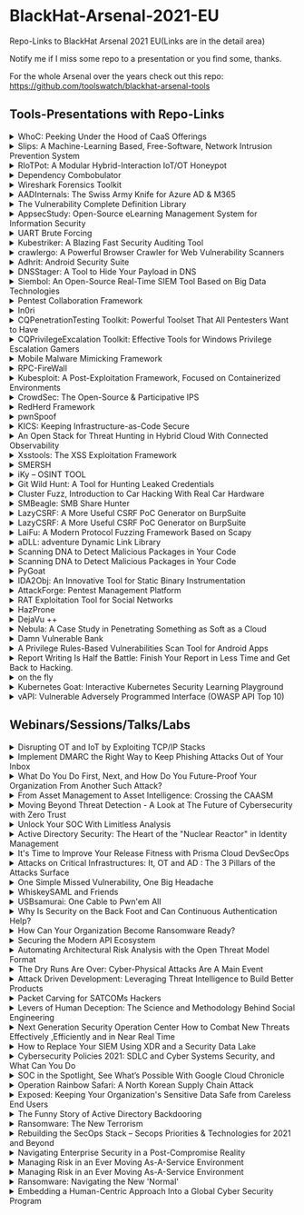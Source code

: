 # BlackHat-Arsenal-2021-EU
Repo-Links to BlackHat Arsenal 2021 EU(Links are in the detail area)

Notify me if I miss some repo to a presentation or you find some, thanks.

For the whole Arsenal over the years check out this repo:
https://github.com/toolswatch/blackhat-arsenal-tools

## Tools-Presentations with Repo-Links

<details>
  <summary>WhoC: Peeking Under the Hood of CaaS Offerings</summary>
  
Running your business-critical applications on the public cloud involves trust. You trust your cloud provider to separate your workloads from other customers' workloads. You trust your cloud provider to patch and update their software and hardware stack. For those of us with trust issues, blindly running our applications in the public cloud can be tough. Fortunately, trust can be earned through visibility, and that's where WhoC can help. WhoC provides a bit of visibility into how Container-as-a-Service (CaaS) offerings run our containers.

WhoC (Who Contains) is a container image that upon execution extracts the underlying container runtime. It doesn't try to identify the underlying runtime based on the container's cgroup configuration, the existence of a '.dockerenv' file or any other known trick. WhoC exfiltrates the actual container runtime binary from the underlying host.

In this talk Yuval will walk you through how WhoC works and show a demo in a popular CaaS offering. You'll learn a surprising truth: Linux containers can actually access one host file - the container runtime. 
  
  [https://github.com/twistlock/whoc](WhoC)

</details>

<details>
  <summary>Slips: A Machine-Learning Based, Free-Software, Network Intrusion Prevention System</summary>
  
Slips is a behavioral-based intrusion prevention system, and the first free software to use machine learning to detect attacks in the network. It is a modular system that profiles the behavior of IP addresses and performs detections in time windows. Slips' modules detect a range of attacks both to and from the protected device. Slips connects to other Slips using P2P, and exports alerts to other systems.

Slips works in several directionality modes. The concept of home network is not used to choose which detection to apply, but to choose which profile to analyze. The user can choose to detect attacks coming *to* or going *from* these profiles. This makes it easy to protect your network but also to focus on infected computers inside your network.

Among its modules, Slips includes the download/manage of external Threat Intelligence feed (including our laboratory's own TI feed), whois/asn/geocountry enrichment, a LSTM neural net for malicious behavior detection, port scanning detection (vertical and horizontal) on flows, long connection detection, etc. The decisions to block profiles or not are based on ensembling
algorithms. The P2P module connects to other Slips to share detection alerts.

Slips can read packets from the network, pcap, Suricata, Zeek, Argus and Nfdump, and can output alerts files and summaries. Having Zeek as a base tool, Slips can correctly build a sorted timeline of flows combining all Zeek logs. Slips can send alerts using the STIX/TAXII protocol.

More importantly, the Kalipso Node.js interface allows the analysts to see the profiles' behaviors and detections performed by Slips modules directly in the console. Kalipso displays the flows of each profile and time window and compares those connections in charts/bars. It also summarizes the whois/asn/geocountry information for each IP that communicates with a protected device.

  
  [https://github.com/stratosphereips/StratosphereLinuxIPS](Slips)

</details>

<details>
  <summary>RIoTPot: A Modular Hybrid-Interaction IoT/OT Honeypot</summary>
  
  With attacks against Internet of Things (IoT) and Operational Technology (OT) protocols increasing, we need proper defensive tools as well as methods for studying adversarial techniques. RIoTPot is a novel IoT/OT honeypot that is written in Go and moves beyond the traditional binary world of low vs. high interaction level. It achieves this via a modular architecture that allows for hybrid deployment of low-interaction along with high-interaction components (based on containerization techniques) as per users' preferences. RIoTPot emulates a multitude of common IoT and OT protocols such as CoAP, MQTT, Modbus, Telnet, AMQP, SSH, HTTP and UPnP.
  
  [https://github.com/aau-network-security/riotpot](RIoTPot)

</details>

<details>
  <summary>Dependency Combobulator</summary>
  The Dependency Combobulator is a modular and extensible framework to detect and prevent dependency confusion leakage and potential attacks. This facilitates a holistic approach for ensure secure application releases that can be evaluated against different sources (e.g., GitHub, Artifactory) and many package management schemes (e.g., ndm, pip, maven).

The framework can be used by security auditors, pentesters and even baked into an enterprise's application security program and release cycle in an automated fashion.
 
  https://pythonrepo.com/repo/apiiro-combobulator-python-security

</details>

<details>
  <summary>Wireshark Forensics Toolkit</summary>
  
  Wireshark is the most widely used network traffic analyzer. It is an important tool for both live traffic analysis & forensic analysis for forensic/malware analysts. Even though Wireshark provides incredibly powerful functionalities for protocol parsing & filtering, it does not provide any contextual information about network endpoints. For a typical analyst, who has to comb through GBs of PCAP files to identify malicious activity, it's like finding a needle in a haystack.

Wireshark Forensics Toolkit is a cross-platform Wireshark plugin that correlates network traffic data with threat intelligence, asset categorization & vulnerability data to speed up network forensic analysis. It does it by extending Wireshark native search filter functionality to allow filtering based on these additional contextual attributes. It works with both PCAP files and real-time traffic captures.

This toolkit provides the following functionality
- Loads malicious Indicators CSV exported from Threat Intelligence Platforms like MISP and associates it with each source/destination IP from network traffic
- Loads asset classification information based on IP-Range to Asset Type mapping which enables filtering incoming/outgoing traffic from a specific type of assets (e.g. filter for 'Database Server', 'Employee Laptop' etc)
- Loads exported vulnerability scan information exported from Qualys/Nessus map IP to CVEs.
- Extends native Wireshark filter functionality to allow filtering based severity, source, asset type & CVE information for each source or destination IP address in network logs

[https://github.com/rjbhide/wireshark-forensics-plugin](wireshark-forensics-plugin)
</details>


<details>
  <summary>AADInternals: The Swiss Army Knife for Azure AD & M365</summary>
  
AADInternals is a popular attacking and administration toolkit for Azure Active Directory and Microsoft 365, used by red and blue teamers worldwide. The toolkit is written in PowerShell, making it easy to install and use by anyone familiar with the Microsoft ecosystem.

With AADInternals, one can create backdoors, perform elevation of privilege and denial-of-service attacks, extract information, and even bypass multi-factor authentication (MFA).

Join this session to see in action the research results conducted during the past two years, including a new technique to extract AD FS signing certificates remotely.
  
https://github.com/Gerenios/AADInternals

</details>

<details>
  <summary>The Vulnerability Complete Definition Library</summary>
  
More and more security researchers treat source code as a database and use code patterns to search or query potential vulnerabilities. At the Black Hat 2021 USA conference, the 360 ​​Alpha Lab team disclosed how to use code patterns to find 11 CVEs on Chrome, and developed a 0day exploit based on this. The code pattern is essentially a set of conditions for the code, and the code that satisfies certain conditions is very likely to have vulnerabilities. However, the industry does not seem to have a publicly available tool that can accurately describe or define the necessary and sufficient conditions for a specific vulnerability. Although CodeQL (https://securitylab.github.com/tools/codeql/) is already trying to convert the vulnerability described in natural language in Common Weakness Enumeration (https://cwe.mitre.org/) into query sentences , But most of its query conditions are sufficient and non-essential conditions to form a specific vulnerability, that is, it does not include all the circumstances that form this vulnerability. These query sentences avoid the conditions that CodeQL is difficult to process or describe to improve the success rate of the query. And I personally think that the grammatical rules of SQL often cannot intuitively describe the constraints of the code and the code running process, and a large number of built-in query processes also make the learning cost higher.

Therefore, I have developed a complete definition library for vulnerabilities and believe that this library has two main advantages. First, this library can describe constraints with syntax, design ideas, and keywords similar to the code used by developers, which makes this tool have a lower learning cost. Second, this library is designed to describe the necessary and sufficient conditions for the formation of vulnerabilities. The necessary and sufficient conditions here is used to describe all possible situations that form the vulnerabilities. We should not artificially modify the search conditions to make it easier for the algorithm of the search program to search for results, but should let the search algorithm determine by itself how to search can speed up the display of results.

This library is developed based on LLVM's AST (Abstract Syntax Tree) and the constraint solver STP (Simple Theorem Prover), and supports the description of constraints on objects such as control flow, data flow, value size, variable relations, variable types, variable names, etc. The library will also contain a batch of vulnerability definitions I wrote and a simple search algorithm. I will use a simple example to demonstrate how the algorithm finds a vulnerability in a specific situation based on the vulnerability definition. All source code will be hosted on github, you can download and study by yourself.  
  
 https://github.com/antgroup-arclab/TheVulnerabilityCompleteDefinitionLibrary 

</details>


<details>
  <summary>AppsecStudy: Open-Source eLearning Management System for Information Security
</summary>
Because preventing vulnerability is less costly than redeveloping the complete application, infosec education and training become more and more actual. As a result, developers can greatly reduce the risk and expense from cyber attacks in the future by creating secure code. In addition, training the team based on the security assessment results to correct actual errors provides ongoing protection for existing and future products.

Since studying is impossible without a practical part, providing hands-on lab training for developing teams is a necessary step.
AppsecStudy - an open-source platform for seminars, training, and organizing courses for practical information security for developers and IT specialists. This tool has all the built-in basic requirements needed for organizing normal and productive training.
  
https://appsec.study
  
https://github.com/zzzteph/appsec.study
  
</details>

<details>
  <summary>UART Brute Forcing</summary>
  
With the growth of embedded systems the ability to exploit UART has become a key component of a Hardware Vulnerability Assessment. This tool focuses on Bute Forcing UART connections on embedded devices. It allow uses to define a brute forcing process for a wide variety of embedded systems

https://github.com/Merimetso-Code/UART-Hacking
</details>

<details>
  <summary>Kubestriker: A Blazing Fast Security Auditing Tool</summary>
  
Kubestriker performs numerous in depth checks on kubernetes infrastructure to identify any misconfigurations which make organisations an easy target for attackers and safeguards against potential attacks on Kubernetes clusters.

https://github.com/vchinnipilli/kubestriker
  
</details>

<details>
  <summary>crawlergo: A Powerful Browser Crawler for Web Vulnerability Scanners</summary>
  
crawlergo is a browser crawler that uses chrome headless mode for URL collection. It dynamically finds all URL requests contained in a web page through powerful automated intelligent analysis and de-duplication, providing comprehensive and high quality input for subsequent web vulnerability scanning.
  
  https://github.com/Qianlitp/crawlergo
  
</details>

<details>
  <summary>Adhrit: Android Security Suite</summary>
  
Adhrit is an open-source Android application security analysis suite. The tool is an effort to find an efficient solution to all the needs of mobile security testing and automation. Adhrit has been built with a focus on flexibility and modularization. It currently uses the Ghera benchmarks to identify vulnerable code patterns in the bytecode. Apart from bytecode scanning, Adhrit can also identify hardcoded secrets within Android applications. The tool also comes with a built-in integration to popular softwares like Jira and Slack which can be configured to automate and streamline the Android application review process. Adhrit has been presented at conferences like Black Hat Asia, OWASP Seasides and Cysinfo.
  
https://github.com/abhi-r3v0/Adhrit
</details>

<details>
  <summary>DNSStager: A Tool to Hide Your Payload in DNS</summary>
  
  DNSStager is an open-source project based on Python used to hide and transfer your payload using DNS.

DNSStager will create a malicious DNS server that handles DNS requests to your domain and return your payload as a response to specific record requests such as AAAA or TXT records after splitting it into chunks and encoding the payload using different algorithms.

DNSStager can generate a custom agent written in C or GoLang that will resolve a sequence of domains, retrieve the payload, decode it and finally inject it into the memory based on any technique you want.

You can edit the code of the DNSStager agent as you wish, and build it using your own custom execution techniques.

The main goal of using DNSStager is to help red teamers/pentesters to deliver their payloads in a stealthy channel using DNS.

  
  https://github.com/mhaskar/DNSStager
</details>

<details>
  <summary>Siembol: An Open-Source Real-Time SIEM Tool Based on Big Data Technologies
</summary>
  Siembol is an in-house developed security data processing application, forming the core of an internal Security Data Platform.

Following the experience of using Splunk, and as early adopters of Apache Metron, the team needed a highly efficient, real-time event processing engine with fewer limitations and more enhanced features. With Metron now retired, Siembol hopes to give the community an evolved alternative.

Siembol improvements over Metron:
- Components for real-time alert escalation: CSIRT teams can easily create a rule-based alert from a single data source, or they can create advanced correlation rules that combine various data sources. Moreover, Siembol UI supports importing a Sigma rule into Siembol alerting.
- Ability to integrate with other systems using dedicated components and plugin architecture for easy integration with incident response tools
- Advanced parsing framework for building fault-tolerant parsers
- Enhanced enrichment component allowing for defining rules and joining enrichment tables
- Configurations and rules are defined by a modern Angular web application, with a git-based approval process
- Supports OAuth2/OIDC for authentication and authorization in Siembol UI
- Easy installation for use with prepared docker images, helm charts and quick start guide

Siembol Use Cases:
- SIEM log collection using open-source technologies
- Detection tool for discovery of leaks and attacks on infrastructure
- Real-time stream Sigma rule evaluation without need to index logs

 https://github.com/G-Research/siembol 
</details>

<details>
  <summary>Pentest Collaboration Framework</summary>
  
Pentest Collaboration Framework - An opensource, cross-platform and portable toolkit that allows you to exchange information on the penetration testing process. It also contains a model of differentiation of rights for use by several teams or independent researchers.

One of latest major updates from previous Black Hat conference is a new feature - issue templates library which allow pentesters to create issues much more faster!
  
  https://gitlab.com/invuls/pentest-projects/pcf
</details>

<details>
  <summary>In0ri</summary>
  
Have you ever wondered how many ways there are to detect a defacement attack?

- Based on hash
- Based on signature
- Differential comparison
- Machine learning

Well, quite a lot. Nowadays, machine learning have really developed, with increasing agility and accuracy, this is
a new approach in Cyber Security in general which can adapt to new attack techniques.

In this talk, we will be presenting In0ri - a defacement detection system utilizing image-classification convolutional neural network.
There's two ways to deploy and use In0ri:
- Running off crontab by periodically visiting the URL.
- Internal agent running off the web server

With the first method, we can directly check if a path has been defaced or not.
As a system administrator, we can use the second method to check a local website with an internal Agent.

In0ri the first source machine learning project to detect defacement attacks, we will show the process of installing, training and running In0ri. After that, we will show how it succeeds to get high quality of detecting the deface attacks by using deep learning.

  
  https://github.com/J4FSec/In0ri
  
</details>


<details>
  <summary>CQPenetrationTesting Toolkit: Powerful Toolset That All Pentesters Want to Have
</summary>
CQ Penetration Testing Toolkit supports you in performing complex penetration tests as well as shows the ways to use them, and the situations in which they apply. It guides you through the process of gathering intel about network, workstations, and servers. Common technics for antimalware avoidance and bypass, lateral movement, and credential harvesting. The toolkit allows also for decrypting RSA keys and EFS protected files as well as blobs and objects protected by DPAPI and DPAPI-NG. This powerful toolkit is useful for those who are interested in penetration testing and professionals engaged in pen-testing working in the areas of database, system, network, or application administration. Among published presented tools are CQARPSpoofer, CQCat, CQDPAPIBlobDecrypter, CQMasterKeyDecrypt, CQReverseShellGen, and many more.

https://github.com/BlackDiverX/cqtools
  
</details>

<details>
  <summary>CQPrivilegeExcalation Toolkit: Effective Tools for Windows Privilege Escalation Gamers
</summary>
CQURE PE Toolkit is focused on Windows Privilege Escalation tactics and techniques created to help improve every privilege escalation game. This toolkit guides you through the process of exploiting a bug or design flaw in an operating system or software to gain elevated privileges to resources that are normally highly protected. Once you will know what to look for and what to ignore, Privilege Escalation will be so much easier. This powerful toolkit is useful for those who are interested in penetration testing and professionals engaged in pen-testing working in the areas of database, system, network, or application administration. Among published presented tools are CQSecretsDumper, CQNTDSDTDecrypter, CQLsassSecretsDumper, CQCreateProcessWithParent, and many more.

https://github.com/BlackDiverX/cqtools
  
</details>

<details>
  <summary>Mobile Malware Mimicking Framework</summary>
  
Emulating malware is a great way to gain insight into the behaviour of threat actors, and to fetch the newest malware samples and modules from the source. Emulating Android malware using virtual machines is a resource intensive task that does not scale well. To resolve this, I wrote the open-source Mobile Malware Mimicking framework, or m3 in short. The framework is built to easily and scalable emulate Android malware whilst using very few resources. Currently, the renowned Anubis and Cerberus families are supported within the framework.

m3's architecture focuses on three main points: simplicity, security, and scalability. To simplify the implementation of new families, the framework is written in Java, which allows the usage of decompiled code snippets. Additionally, the framework provides internal APIs to simplify the workflow. Each bot contains a phone object, which contains many commonly used Android features in plain Java, optimised for emulation purposes. This way, decompiled code only needs minor tweaks before it is executable within the framework. The framework is secure, as unknown commands are logged and furthermore ignored. Due to its open-source nature, anyone can audit and improve the project. Due to the plain Java implementation of the bots, the framework requires very little memory, compared to the virtual machines that would otherwise be required. Adding more bots barely increases the memory usage, allowing a single machine to handle dozens of bots at once.

To use m3, one must first create one or more bots and provide all required details, after which the bots can be emulated. Logging of activities is done per bot, in both the standard output, and a log file per bot. This provides analysts with a detailed overview of the activities that occurred over time.
  
  https://maxkersten.nl/projects/m3-framework/
  
  https://github.com/ThisIsLibra/m3
</details>

<details>
  <summary>RPC-FireWall</summary>
  
In Windows based environments, RPC is the main underlying protocol required for remote administration and for Active Directory services. As such, it is often used by IT admins, but also by ransomware and advanced attackers to spread by creating remote services, scheduled tasks, DCOM objects, etc. It is also a major component in the persistency phase of attacks such as active directory DCSync, and even DC vulnerabilities such as Zerologon.

The RPC-FireWall is a simple tool to operate, which can be used by security researchers and SOC teams. It places strategically located hooks in the Windows RPC runtime, which enables the operator to audit and control every RPC call. Security researchers can use it to trace and understand how various RPC based lateral movement techniques work. SOC teams can consume the audit information, which is stored to the Event logs, into their SIEM / XDR and use it to create numerous detection rules. The RPC-FireWall also acts as a - well, firewall - which allows defenders granular control over which RPC protocols and methods are allowed, from where, by whom, etc. while potentially malicious RPC calls could be blocked. 
  
https://github.com/zeronetworks/rpcfirewall
</details>

<details>
  <summary>Kubesploit: A Post-Exploitation Framework, Focused on Containerized Environments
</summary>
  
Kubesploit is a post-exploitation HTTP/2 Command & Control server and agent written in Golang, focused on containerized environments, and built on top of Merlin project by Russel Van Tuyl (@Ne0nd0g).
It supports Go modules and has container breakout modules, kubelet attack, and scanning modules.
  
https://github.com/cyberark/kubesploit
</details>

<details>
  <summary>CrowdSec: The Open-Source & Participative IPS</summary>    
Discover CrowdSec, the open-source & participative IPS, relying on both IP behavior analysis and IP reputation. CrowdSec analyzes visitor behavior & provides an adapted response to all kinds of attacks. The solution also enables users to protect each other. Each time an IP is blocked, all community members are informed so they can also block it. Already used in 105+ countries across 6 continents, the solution builds a real-time IP reputation database that will benefit individuals, companies, institutions etc.
    
 https://github.com/crowdsecurity/crowdsec
</details>

<details>
  <summary>RedHerd Framework</summary>
  
RedHerd is a collaborative serverless framework for orchestrating a geographically distributed set of assets in order to simulate/conduct complex offensive cyberspace operations. The design and implementation of RedHerd perfectly fit the Open Systems Architecture design pattern, thanks to the adoption of both open standards and wide-spread open source software components.

The framework allows to seamlessly deploy a ready-to-use infrastructure that can be adopted for effective conduct, simulation and training purposes, by reliably joining a real-world cyberspace battlefield in which red and blue teams challenge each other to reach their goals. These elements lead to the Offensive Cyberspace Operations as a Service (OCOaaS) paradigm, which involves a complete software solution, locally set up, remotely deployed or Cloud-based, offering a layer of abstraction placed in front of the operative infrastructure and tools.

In this way, the operational actors have the opportunity to focus on the task execution, while ignoring all of the collateral activities. In addition, OCOaaS provides a flexible and quickly deployable solution to reduce costs. The RedHerd framework is a practical implementation of this model empowering the approach with strong orchestration capabilities and other additional features.
  
https://github.com/redherd-project/redherd-framework  
</details>

<details>
  <summary>pwnSpoof</summary>
  
PWNSpoof produces realistic but unique incident response logs, with plenty of customisation options and an injected attack sequence to boot. Each user session (and we produce thousands over a customisable period of time) follows a dynamic pattern, which prevents simple filtering and delivers an authentic dataset. Currently pwnSpoof generates IIS logs for dummy banking and social media applications in the standard IIS log format (W3SVC) which can be consumed by most SIEM solutions. It injects a configurable number of attacks, including login bruteforce and parameter injection.

pwnSpoof randomises session times to produce a realistic pattern of activity that idles overnight and peaks during business hours. It randomises source IPs according to a weighted geo table, providing realistic iplocation patterns such as 99% UK and 1% EU. This allows us to set attacker source IPs to countries of hacking notoriety or allow it to blend in.

pwnSpoof is able to generate unique log bundles every time so is perfect for incident response and threat hunting training serials. The student then has to find the attack amongst the high entropy background noise in order to find the indicators of compromise and comprehend the attackers activity. Typically a student will need to identify which account was compromised, the timestamp of a log or the source IP of the attacker. pwnSpoof produces a seperate answer file, which can be used directly by the student or ingested by CTF tool for points based scoring.

There's no benefit to cheating, as every student has a different challenge.
  
https://github.com/punk-security/pwnspoof  
</details>


<details>
  <summary>KICS: Keeping Infrastructure-as-Code Secure</summary>
  
Infrastructure as Code (IaC) makes deploying cloud or container configurations scalable and faster. If you are launching a microservice into a Kubernetes cluster, or even building an entire AWS virtual infrastructure, IaC can automate the deployment. By building repeatable templates you can also ensure that deployments happen exactly as you design, every time.

However, errors in infrastructure configuration are now regarded as the second biggest cause of data breaches. There are many ways to give adversaries an advantage through security misconfigurations. Overly permissive storage volumes, unauthenticated database access, or ports left open to the internet have all been a cause of compromise. The solution? Treat your infrastructure code the same as your application code. During your build process, use tools to scan for infrastructure misconfigurations. When you find them raise alerts or even break the build. 

In this session, we will discuss common types of IaC misconfigurations, and demonstrate a free, open source security tool that developers can build into their pipelines to help protect infrastructure from compromise.
  
https://github.com/Checkmarx/kics  
</details>

<details>
  <summary>An Open Stack for Threat Hunting in Hybrid Cloud With Connected Observability
</summary>
  
We present a cloud-native threat hunting architecture built on open-source technologies. The security architecture integrates SysFlow and Kestrel to provide connected endpoint observability, edge analytics, and a cyber-reasoning stack that enables threat hunters to quickly and uniformly perform threat hunting and investigation across cloud and premise environments. This facilitates a new threat discovery methodology in which declarative hunting flows automate the search for behavioral attack patterns and indicators of compromise in telemetry data streams that are automatically tagged with attack TTPs. We show how these two open-source frameworks can deploy and scale natively on cloud environments to discover attacks and security breaches against cloud services and container infrastructures.

SysFlow is an open observability framework that lifts and normalizes the representation of system activities into a compact entity-relational format that records workload behaviors by connecting single-event and volumetric flow representations of process control flows, file interactions, and network communications. It drastically reduces data footprints over existing approaches and is particularly suitable for large scale cloud-wide monitoring and forensic investigation of sophisticated cyber-attacks that may not be discovered for long periods of time.

Kestrel is a threat hunting language for creating composable, reusable, and shareable hunt flows. It brings two key innovations to the security community: (i) a composable way of expressing hunting knowledge for threat hypothesis development and reasoning over entity-relational data abstractions, and (ii) an open-source language runtime to compute how to perform hunting steps and execute them in a distributed fashion at the local hunting site, remote data sources, and in the cloud.

We will demonstrate through live threat hunting scenarios how the two open-source projects can help create a powerful open platform for gaining operational awareness and alleviating key pain points in integrating security solutions into a "single-pane-of-glass" for effective and shareable threat hunting in the cloud.

https://github.com/opencybersecurityalliance/kestrel-lang
</details>

<details>
  <summary>Xsstools: The XSS Exploitation Framework</summary>
  
  XSS is one of the most common bug found on web application but the impact is often underestimated, and I think we can blame POC doing only an alert for that.While proving arbitrary code execution seems enough for bug hunters, people with less security knowledge may fail to grasp all the thing we can do with a bit of JavaScript.
It's our job to explain and prove the impact but writing custom payload for every scope can be tiresome, because a XSS can trigger it a lot of different context reusing the same attack is often impossible.

Xsstools is a new exploitation framework from bug bounty hunter and red teamer. It will help you build powerful and reusable payload that can be "compiled" to work in every situation.

The framework come with all the common goodies you might need:
- form submission with csrf token
- data exfiltration via multiple channels
- click and keylogger
- DOM manipulation
- Clickjacking helpers
- and much more

New features will be released for Black Hat armory:
- cache only spidering
- persistent exploitation

This tool is available on GitHub https://github.com/yeswehack/xsstools under GPL-3.0 License. 
</details>

<details>
  <summary>SMERSH</summary>

It's a collaborative open source tool to manage pentest campaigns.
You can install it via Docker ( it includes an Angular front end with a symfony API )
There is also a python client for the bearded ones.
The graphical interface allows you to add your scope and vulnerabilities and exchange information with your hacker partners in a Quick and easy way (also possible to generate report).

https://github.com/CMEPW/Smersh
  
</details>

<details>
  <summary>iKy – OSINT TOOL</summary>
  
iKy is an Open Source project. From an e-mail or other selectors (username, twitter, instagram, etc) it tries to collect data to later convert them into visual information
OSINT tools are many and varied. But with iKY it was sought, apart from a good performance, an attractive graphic visual supported by the fact that neuroscientifically the brain interprets images better and faster than numbers and letters

https://github.com/kennbroorg/iKy
</details>

<details>
  <summary>Git Wild Hunt: A Tool for Hunting Leaked Credentials
</summary>
  
Git Wild Hunt is a tool designed to search and identify leaked credentials at public repositories such as Github. Git Wild Hunt searches for footprints and patterns of over 38 of the most used secrets/credentials on the internet, especially those used in Devops and IT Operations. This tool helps developers and security operation departments discover leaked credentials in public repositories. This tool is also a recon tool for red teamers and pentesters, as it also provides metadata from leaks such as usernames, company names, secret types, and dates.

https://github.com/d1vious/git-wild-hunt
</details>

<details>
  <summary>Cluster Fuzz, Introduction to Car Hacking With Real Car Hardware</summary>
  
Join us for hands-on interaction with the PD0 'Car in a box' -- a fully working test platform for automotive security including most of the ECUs from a 2014 Peugeot 208. Attendees will receive a quick introduction to CAN bus networks, how they are insecure by default, and how this can be exploited to change data and displays. All laptops will be equipped with a nano-can adapter and an instrument cluster which will have some scripts to allow fuzzing of the clusters. As a bonus, we will be using Twitter to control some of the dials on PD0 by tweeting specific information.
  
https://github.com/mintynet/car-in-a-box
  
</details>

<details>
  <summary>SMBeagle: SMB Share Hunter</summary>
  
SMBeagle is executed on end-user devices with a standard domain users account.  SMBeagle will then identify all connected networks using existing mapped drives, application connections, local networks and subnet masks.  SMBeagle will then scan all identified network ranges for open SMB shares.  Once it finds an SMB connection it will audit the file and folder structure and record the applied permissions.

This information is logged in an elastic index to be dashboarded within Kibana.  Giving application owners and IT operation teams greater insight into what network shares are available to users and highlight insecure network shares which are susceptible to RANSOMWARE attacks.

SMBeagle can be run multiple times from multiple user contexts to identify the business risk to RANSOMWARE.

SMBeagle can be used during a pentest engagement to identify business-sensitive data and system credentials in configuration files and scripts. We believe SMBeagle will become a defacto tool for all stages of pentesting, allowing low privilege windows domain accounts to find vector for privilege escalation and allowing privileged accounts to quickly identify collections of sensitive business data.

Utilising elastic backend storage provides rich data filtering and analysis, with auto documentation.
  
https://github.com/punk-security/SMBeagle

</details>

<details>
  <summary>LazyCSRF: A More Useful CSRF PoC Generator on BurpSuite</summary>
  
Burp Suite is an intercepting HTTP Proxy, and it is the defacto tool for performing web application security testing. The feature of Burp Suite that I like the most is `Generate CSRF PoC`. However, the function to automatically determine the content of the request is broken, and it tries to generate PoCs using `form` even for PoCs that cannot be represented by `form`, such as JSON parameters and PUT requests. In addition, multibyte characters that can be displayed in Burp Suite itself are often garbled in the generated CSRF PoC. These were the motivations for creating LazyCSRF.
I have implemented a feature to solve them. It has the following features:- Automatically switch to PoC using XMLHttpRequest - In case the parameter is JSON - In case the request is a PUT/PATCH/DELETE- Support displaying multibyte characters (like Japanese)- Generating CSRF PoC with Burp Suite Community Edition (of course, it also works in Professional Edition)
https://github.com/tkmru/lazyCSRF

</details>

<details>
  <summary>LazyCSRF: A More Useful CSRF PoC Generator on BurpSuite</summary>
  
Burp Suite is an intercepting HTTP Proxy, and it is the defacto tool for performing web application security testing. The feature of Burp Suite that I like the most is `Generate CSRF PoC`. However, the function to automatically determine the content of the request is broken, and it tries to generate PoCs using `form` even for PoCs that cannot be represented by `form`, such as JSON parameters and PUT requests. In addition, multibyte characters that can be displayed in Burp Suite itself are often garbled in the generated CSRF PoC. These were the motivations for creating LazyCSRF.
I have implemented a feature to solve them. It has the following features:- Automatically switch to PoC using XMLHttpRequest - In case the parameter is JSON - In case the request is a PUT/PATCH/DELETE- Support displaying multibyte characters (like Japanese)- Generating CSRF PoC with Burp Suite Community Edition (of course, it also works in Professional Edition)
https://github.com/tkmru/lazyCSRF
  
Slides:
https://speakerdeck.com/tkmru/lazycsrf-bh2021-europe
</details>

<details>
  <summary>LaiFu: A Modern Protocol Fuzzing Framework Based on Scapy</summary>
  
As a protocol tester, we often use scapy to interact with the protocol because it is able to craft or decode packets easily and it implements a wide number of protocols. However, the fuzz function supported by scapy can not fuzz protocols sufficiently and effectively. Testers often need to write additional fuzzing code based on other fuzzing frameworks such as Peach and Boofuzz.

According to the current situation, we design a protocol fuzzing tool named "LaiFu". LaiFu framework allows testers to use scapy to specify protocol formats directly. We designed the corresponding mutation algorithm according to the various field types of scapy's packet. Meanwhile, we also provide a tool to show the coverage of fuzzing target in real time. Testers only need to put each data packet as a node into the graph and then start the fuzzing test. Another advantage is that LaiFu makes many protocols already implemented by scapy to be fuzzable.

We are going to open source this tool to assist testers or developers to test their code and make protocol fuzzing easy and effective.
  
  !!!Information at the presentation 11.11.2021!!!
"Our company has some approval process, after completing it, we can open source LaiFu"
</details>

<details>
  <summary>aDLL: adventure Dynamic Link Library</summary>
  
Adventure of Dynamic Link Library (aDLL) is a console tool for the analysis of binaries and focused on the automatic detection of possible DLL Hijacking cases in Windows systems. The purpose of the tool is to analyse every DLL that an executable will load in memory, anticipating the Windows DLL search order and identifying those DLLs that are missing from the expected directory. That may lead in the replacement of the legitimate DLL by a malicious one if the directory has misconfigured permissions.
  
https://github.com/ideaslocas/aDLL

</details>

<details>
  <summary>Scanning DNA to Detect Malicious Packages in Your Code</summary>
  
PackageDNA is an open-source tool, free and modular tool developed in Python3, that offers developers and researchers the ability to analyze code packages from different programming languages, in search of vulnerabilities in the code, the possible manipulations or spoofing of the package ('typosquatting'), identifying suspicious files, searching for strings in the code, among other data for analysis.

PackageDNA, enables threat intelligence analysis or code audits, which allow to detect attacks to the software supply chain, the vast majority of companies integrate third-party code in their developments, thus the need to have a suite such as PackageDNA that performs the analysis of all these external codes and delivers the results of the analysis in a standardized way.
  
https://github.com/Telefonica/packagedna

</details>


<details>
  <summary>Scanning DNA to Detect Malicious Packages in Your Code</summary>
  
PackageDNA is an open-source tool, free and modular tool developed in Python3, that offers developers and researchers the ability to analyze code packages from different programming languages, in search of vulnerabilities in the code, the possible manipulations or spoofing of the package ('typosquatting'), identifying suspicious files, searching for strings in the code, among other data for analysis.

PackageDNA, enables threat intelligence analysis or code audits, which allow to detect attacks to the software supply chain, the vast majority of companies integrate third-party code in their developments, thus the need to have a suite such as PackageDNA that performs the analysis of all these external codes and delivers the results of the analysis in a standardized way.
  
https://github.com/Telefonica/packagedna

</details>

<details>
  <summary>PyGoat</summary>
  
PyGoat -
Intentionally vuln web Application Security in django. our roadmap build intentionally vuln web Application in django. The Vulnerability can based on OWASP top ten
• A1:2017-Injection
• A2:2017-Broken Authentication
• A3:2017-Sensitive Data Exposure
• A4:2017-XML External Entities (XXE)
• A5:2017-Broken Access Control
• A6:2017-Security Misconfiguration
• A7:2017-Cross-Site Scripting (XSS)
• A8:2017-Insecure Deserialization
• A9:2017-Using Components with Known Vulnerabilities
• A10:2017-Insufficient Logging & Monitoring

https://github.com/adeyosemanputra/pygoat

</details>


<details>
  <summary>IDA2Obj: An Innovative Tool for Static Binary Instrumentation</summary>
  
As well known, object files are generated by c/c++ compiler or assembler from source code, and linked into an executable binary. But now, I can directly dump multiple object files just from one executable binary (exe, dll, ...) by using this tool. What's more amazing is that they can be linked again to a new binary, which is almost same as the old one !

It is designed mainly for SBI (Static Binary Instrumenation), to collect code coverage and integrate with popular fuzzing engines (AFL, honggfuzz, ...). Of course, it is faster than all of the DBI solutions.

https://github.com/jhftss/IDA2Obj
</details>

<details>
  <summary>AttackForge: Pentest Management Platform</summary>
  
AttackForge.com is Community Pentest Management Platform that supports workflows for pentesting & collaboration between engineering & security teams.

AttackForge.com equips pentesters with the following:

- Dedicated workspace for penetration testing projects. You can invite other pentesters or engineers to your workspace and assign their roles. You can store all information/entry criteria/logs/etc.
- Assign methodologies/checklists to each project. AttackForge includes pre-built methodologies for convenience.
- Professional automated reporting. Fully customizable report templates using AttackForge ReportGen tool. AttackForge includes a styled base template to get started fast or you can use your own templates.
- Vulnerability library pre-loaded with 1300+ vulnerabilities. You can add your own.
- Import vulnerabilities from tools such as Nessus, BURP, Qualys, Netsparker, Acunetix, Nexpose, OpenVAS, ZAP. RESTful API for custom imports & generic CSV importer.
- Build AttackChains and map to MITRE ATT&CK Framework.
- Project management support including calendar, daily tracking, retesting tracking, and others.
- Integration with DevOps tools like JIRA & ServiceNow.
- Custom themes including "The Matrix" for the full Hacker experience

Come check out the new features we have not yet presented to public!
  
  https://www.attackforge.com/
</details>

<details>
  <summary>RAT Exploitation Tool for Social Networks</summary>
  
As we all know, many risks are involved with social networks such as impersonation, social-engineering, and data breach.

To demonstrate these attacks, we developed an innovative tool that can hijack and remotely control social network accounts by combining the powers of social engineering with malicious third party apps.

We built a private app store of phishing apps, with genres, that a bad actor can choose from to gain RAT control over victim accounts. To enable this, our tool manages oauth tokens within a single web console, allowing the hacker to exercise the functions of the victim accounts. To this end, we discuss other features and extensions of our tool, such as social engineering chat bots, crawlier bots, password crackers, and visualization tools for social network analytics.

https://github.com/Q8OSINT/Q8OSINT
</details>

<details>
  <summary>HazProne</summary>
  
HazProne is a Cloud Pentesting Framework that emulates close to Real-World Scenarios by deploying Vulnerable-By-Demand aws resources enabling you to pentest Vulnerabilities within, and hence, gain a better understanding of what could go wrong and why!!
  
https://github.com/stafordtituss/HazProne
</details>

<details>
  <summary>DejaVu ++</summary>
  
DejaVu is an open source deception framework which can be used to deploy decoys across the infrastructure. This could be used by the defender to deploy multiple interactive (Server and Client) decoys strategically across the network and cloud.

We have done massive updates to our platform (now DejaVu ++) and are excited to present these at Blackhat Europe. Some key updates:

1. Decentralized architecture to support enterprise orgs
2. Video recording of attacker's movement, record attacker's activity
3. Highly interactive decoys to engage the attacker and reveal attacker motivation and TTP
4. Integrated IDS for enriched alerts
5. Full packet capture of attacker's interaction with the decoy for forensic analysis.
6. Cloud Ready decoys
- Now blue team can deploy DejaVu instance on AWS infra
- Configure decoy personality to mimic the environment
- AWS breadcrumbs
7. Dashboard with monitoring and analysis - Full lifecycle of event can be drilled into by an analyst
8. New decoys
- Email and client side decoys to detect Spear Phishing
- RDP Interactive and Non-Interactive
- Interactive SSH
- Detect MITM attacks : ARP Poisoning, Responder, SSDP
- HONEYCOMB (To capture events from Honey Docs)
- Beaconing Documents
- ICS/SCADA Decoys - Modbus and S7COMM
9. Personalized threat inteligiance - Deploy customised decoys on DMZ to detect targeted threats
10. Logging Capability - Ship logs to SIEM or other platforms using Syslog capability
  
https://github.com/bhdresh/Dejavu  
</details>

<details>
  <summary>Nebula: A Case Study in Penetrating Something as Soft as a Cloud</summary>
  
Nebula is a cloud C2 Framework, which at the moment offers reconnaissance, enumeration, exploitation, post exploitation on AWS, but still working to allow testing other Cloud Providers and DevOps Components.
It started as a project to unify all Cloud + DevOps Pentest and Security Techniques for a better assessment of the Infrastructures. It is build with modules for each provider and each functionality. As of April 2021, it only covers AWS, but is currently an ongoing project and hopefully will continue to grow to test GCP, Azure, Kubernetes, Docker, or automation engines like Ansible, Terraform, Chef, etc.

https://github.com/gl4ssesbo1/Nebula
</details>

<details>
  <summary>Damn Vulnerable Bank</summary>
  
With over 2.5 billion devices and millions of apps, Android is ruling the market. Developers had additional responsibility to protect the information and integrity of their users. Considering these high numbers, preventive measures should be taken to secure Android applications used by people across the globe.

We built an open-source vulnerable Banking application, a clone close to real-world banking applications. The existing vulnerable applications cover only basic OWASP vulnerabilities. Our vulnerable application covers multiple things like Binary analysis, Debugger detection bypasses, Frida analysis, writing custom code to decrypt data, and a lot more along with basic OWASP vulnerabilities. This product will be a one-stop place for android application security enthusiasts.

https://github.com/rewanthtammana/Damn-Vulnerable-Bank
</details>

<details>
  <summary>A Privilege Rules-Based Vulnerabilities Scan Tool for Android Apps</summary>

In the development of software, the system is often designed on a good architecture to ensure the security of the system, which reduces the risk of being attacked. However, due to business requirements, some "privilege rules" often exist in some key security protection processes, such as some privilege userid lists, privilege url lists, or special paths, etc. These privilege configurations disrupt the original security process, and pull down the security level, become a new attack surface (intrusion into the original secure system through attack privilege rules). It is more difficult for us to attack the system directly, but it will be easier to attack the system through the vulnerabilities in the privilege rules, and even the vulnerabilities in these privilege rules already exist widely.

Because of the above attack risks, we develope a tool called "privilege rules bug hunter"(PBH) to detect the vulnerability of privilege rules in software. Data flow graph (DFG) and Control flow graph(CFG) enable us to better understand the inherent logic in software. However, there are so many control flows and data flows when identifying the privilege rules. How to distinguish the normal logic and find out the privilege rules accurately is a challenge. We will combine DFG, CFG and taint analysis methods to find out the risk: 1) generate a graph with the help of DFG and CFG , and use graph similarity information to classify. 2) The software is tested dynamically by online data, and the path information of runtime is recorded by hook to help identify the privilege paths of the graph in 1). 3) Collecting the information of privilege rules and looking for common vulnerabilities(such as xss etc) to reache the control of the whole system.

In this talk, we found the risk of privilege rules in a software , which broke the normal flow of software security architecture and introduce new risks. At the same time, based on the software analysis method, a tool is implemented to detect the vulnerability of privilege rules. We use the developed tool in Android Software Security testing, and find many privilege URLs and paths are configured into the software with high permissions. At the same time, there are a large number of n-days in the websites where these URLs exist.

!!!No Link yet!!!
</details>

<details>
  <summary>Report Writing Is Half the Battle: Finish Your Report in Less Time and Get Back to Hacking.</summary>

A single place to hold assessment findings, notes, methodologies, tasks, and feedback from your team makes working together simpler and saves time delivering reports. Dradis combines the output of 20+ popular security tools - including Nessus, Qualys, Burp, and Nmap, along with your manual notes to keep all of your findings centralized for one click report generation.
If you're reviewing scan results manually or putting together reports by hand, digging through emails and chat logs for details from teammates, or copying and pasting findings from old reports instead of having a findings database, do yourself a favor and download Dradis CE so you can get back to hacking.

Started in 2007 to solve the frustrations associated with creating reports, Dradis Framework has an established track record and a full time, international team working every day so you can ditch the overhead of a traditional security assessment workflow.

https://dradisframework.com/
  
CommunityEdition:
Dradis is an open-source reporting and collaboration tool trusted by 1,000s of InfoSec professionals around the world.
https://dradisframework.com/ce/
</details>

<details>
  <summary>on the fly</summary>

The 'on-the-fly' tool intends to give the pentester an 'all-in-one' tool by deploying different functionalities applicable across the three domains of work: IoT, ICS & IT. The present work introduces a new framework in which enough functionalities will be provided to discover, evaluate, and audit technologies from the three mentioned domains.
  
https://github.com/Telefonica/on-the-fly
</details>

<details>
  <summary>Kubernetes Goat: Interactive Kubernetes Security Learning Playground</summary>
Kubernetes Goat is a "vulnerable by design" Kubernetes Cluster environment to practice and learn about Kubernetes Security. It has step by step detailed guide and digital book on how to get started with Kubernetes Goat by exploring different vulnerabilities in Kubernetes Cluster and Containerized environments. Also, it has scenarios taken from the real-world vulnerabilities and maps the Kubernetes Goat scenarios. The complete documentation and instruction to practice Kubernetes Security for performing security assessments, pentesting, and in general Kubernetes Security. As a defender you will see how we can learn these attacks, misconfigurations to understand and improve your cloud-native infrastructure security posture.

Some of the high-level scenarios include, but are not limited to

1. Sensitive keys in code-bases
2. DIND (docker-in-docker) exploitation
3. SSRF in K8S world
4. Container escape to access host system
5. Docker CIS Benchmarks analysis
6. Kubernetes CIS Benchmarks analysis
7. Attacking private registry
8. NodePort exposed services
9. Helm v2 tiller to PwN the cluster
10. Analysing crypto miner container
11. Kubernetes Namespaces bypass
12. Gaining environment information
13. DoS the memory/CPU resources
14. Hacker Container preview
15. Hidden in layers
16. RBAC Least Privileges Misconfiguration
17. KubeAudit - Audit Kubernetes Clusters
18. Sysdig Falco - Runtime Security Monitoring & Detection
19. Popeye - A Kubernetes Cluster Sanitizer
20. Secure network boundaries using NSP
  
https://github.com/madhuakula/kubernetes-goat
</details>

<details>
  <summary>vAPI: Vulnerable Adversely Programmed Interface (OWASP API Top 10)</summary>
vAPI is a Vulnerable Interface in a Lab like environment that mimics the scenarios from OWASP API Top 10 and helps the user understand and exploit the vulnerabilities according to OWASP API Top 10 2019. The lab is divided into 10 exercises that sequentially demonstrate the vulnerabilities and give a flag if exploited successfully.

https://github.com/roottusk/vapi
</details>

## Webinars/Sessions/Talks/Labs

<details>
  <summary>Disrupting OT and IoT by Exploiting TCP/IP Stacks</summary>
  
We will demonstrate an attacker’s journey to disrupt a model smart building - which could be a residence, an office, or any critical facility like a hospital - using only TCP/IP stack vulnerabilities, which are known to affect large numbers of devices at a time.

Attendees will interact with a tool to identify the TCP/IP stack running on a target device (using techniques such as banner grabbing, ICMP querying and TCP fingerprinting), a static analysis tool to find DNS-based vulnerabilities on TCP/IP stacks, and finally an exploit scenario involving a DNS-based RCE on a development board, an FTP-based DoS on a PLC and a TCP-based DoS on the switch connecting them.

The physical effects on the model building include switching on or off lighting and ventilation systems. We will also discuss how a similar exploit scenario can lead to other types of physical effects in critical infrastructure.
 
  https://www.forescout.com/resources/amnesia33-how-tcp-ip-stacks-breed-critical-vulnerabilities-in-iot-ot-and-it-devices/
  
  !!!404 at the Webinar Link at the bottom of the pages!!! Maybe you got more luck

</details>

<details>
  <summary>Implement DMARC the Right Way to Keep Phishing Attacks Out of Your Inbox</summary>
  
DMARC, SPF, and DKIM are global anti-domain-spoofing standards, which can significantly decrease phishing attacks. Implemented correctly they allow you to monitor email traffic, quarantine suspicious emails and reject unauthorized emails. But less than 30% of organizations are actually using them. And even fewer are using them correctly.

In this session, Roger Grimes, KnowBe4’s Data-Driven Defense Evangelist, will teach you how to enable DMARC, SPF, DKIM the right way. You’ll learn:

    How to best configure DMARC and other defenses to prevent phishing attacks
    What common configuration mistakes organizations make
    Why a strong human firewall is your best last line of defense
  
https://blog.knowbe4.com/implement-dmarc-the-right-way-to-keep-phishing-attacks-out-of-your-inbox
</details>


<details>
  <summary>What Do You Do First, Next, and How Do You Future-Proof Your Organization From Another Such Attack?</summary>
  
You have just learned that your organization has been hit with a new variant of REvil ransomware
Every minute counts. What you do first, next, and how you future-proof your organization from another such attack is critical in the first 24 hours of a breach.
Join us for “Race Against Time,” a simulation event where Cortex, by Palo Alto Networks, provides the critical steps Security Operations teams need to do in the first 24 hours to investigate and respond to an attack.  
  
</details>


<details>
  <summary>From Asset Management to Asset Intelligence: Crossing the CAASM</summary>
  
As the sprawl of devices, device types, and solutions continues to skyrocket, environments only grow more complex.
But there's good news: asset management has evolved. Today’s “asset intelligence” moves from a spreadsheet approach to an API-driven, always up-to-date view into all assets via integrations of existing tools, data correlation at scale, and querying capabilities to find and respond to gaps. Join this session to learn how asset intelligence and the emerging Cyber Asset Attack Surface Management (CAASM) category improves security hygiene, reduces manual work, and remediate gaps.
  
https://store.isaca.org/s/community-event?id=a334w000004SGuCAAW
</details>

<details>
  <summary>Moving Beyond Threat Detection - A Look at The Future of Cybersecurity with Zero Trust</summary>
  
Join ThreatLocker CEO, Danny Jenkins as he discusses the state of cybersecurity and how to protect against ransomware with a zero trust architecture.
</details>

<details>
  <summary>Unlock Your SOC With Limitless Analysis</summary>
  
Imagine if you never again had to discard data, performing machine learning, threat intelligence lookups, proactive hunting, and more — at cloud scale, with no interruptions to your workflows.
Join this talk to explore the possibilities unlocked by the power to analyze all of your security-relevant data. Tackle any conceivable SecOps use case by exploring data from across your entire stack of technologies and applications. Uncover long-dwelling threats and markers of newly discovered exploits by examining years of data. And do it all with Elastic Security, the world’s only free and open SIEM and XDR solution.
  
https://www.elastic.co/de/webinars/unlock-your-soc-stop-threats-with-limitless-xdr  
</details>


<details>
  <summary>Active Directory Security: The Heart of the "Nuclear Reactor" in Identity Management</summary>
  
In all the recent breaches, attackers had one goal: to gain access to privileged accounts and roam freely through the network. They can then target sensitive assets and make Ransomware or data exfiltration breach attacks effective.

Behind identity thefts, there is always an insecure Active Directory (AD) deployment. AD is the Heart of the "Nuclear Reactor" of identity management. It has become a prime target for attackers to elevate privileges and facilitate lateral movement. 

In this session, we'll cover the main attack paths on AD, and how identity management programs need to evolve from a semi-annual audit stage to near-real-time prevention and detection capability around Active Directory.
  
  https://www.tenable.com/events/black-hat-europe-2021
</details>

<details>
  <summary>It's Time to Improve Your Release Fitness with Prisma Cloud DevSecOps</summary>
  
It's time to align security to the app lifecycle, improve the developer experience, and ensure we are releasing apps that are safe the first time, every time. With Prisma Cloud, customers don’t need to wait until the application is running to identify security risks. Prisma Cloud eliminates the necessity to review lots of security alerts and iterate your apps once again, adding overhead on developers and affecting your release fitness. We help you improve release velocity and the reliability of your apps as well as support your overall agility as a business.
  
  https://www.paloaltonetworks.com/prisma/cloud/devsecops
  
</details>

<details>
  <summary>Attacks on Critical Infrastructures: It, OT and AD : The 3 Pillars of the Attacks Surface</summary>
  
Attacking critical infrastructures is not just a matter of cybercrime. Its impact extends far beyond. When a hospital is down for days or a water supplier is compromised, these attacks have profound human consequences.

IT, OT and Active Directory are the 3 pillars of the attack surface in critical infrastructure systems. New paradigms, like remote work and cloud adoption, are increasing the risk to systems newly exposed to the Internet.

In this session, we will focus on an example in the Healthcare industry to show how to mitigate this risk by having a continuous, unified approach to risk-based vulnerability that embraces IT and OT assets and Active Directory.

https://www.tenable.com/events/black-hat-europe-2021
</details>

<details>
  <summary>One Simple Missed Vulnerability, One Big Headache</summary>

Developers are often regarded as the superhumans that know it all and can do everything. This is more than often true, however, if we start blaming them for errors in the security specter of their code we are doing them wrong. It is not their fault, but more the overall way on how development is completed from the architecture to the release. This presentation will explore how easy it is to miss security-related details that can be used by attackers to breach the victim’s data. If these go undetected throughout your SDLC and make it through your DevOps process to the release, then devastation is unavoidable. Therefore, we will conclude by showing you how to identify them at the right place and time to avoid delays in your delivery schedule.

https://www.cybersecuritycloudexpo.com/global/talk/virtual-presentation-one-simple-missed-vulnerability-one-big-headache/
</details>

<details>
  <summary>WhiskeySAML and Friends</summary>
  
Solorigate was one of the most significant cybersecurity attacks we have ever faced. One tactic used during the attack was to extract a token signing certificate from the on-prem Active Directory Federation Services (ADFS) server. With the certificate, adversaries were able to impersonate any user of the target organization and exfiltrate information. The technique used to extract the certificate required access to the target server.

Secureworks is constantly conducting primary research to find new vulnerabilities and techniques the adversaries may exploit. Based on this research, we are also conducting applied research to build proofs-of-concept and tools to demonstrate and automate the exploitations.

In this talk, we will introduce a new technique that allows extracting the signing certificate remotely without logging in on the target server. We'll cover the conceptual design of the new technique and walk through how it was developed and we will introduce/demonstrate three tools written in Python, which allows performing the whole attack remotely and automatically with a small input data set and the weaponization of the technique.
  
  https://www.secureworks.com/blog/going-for-the-gold-penetration-testing-tools-exploit-golden-saml
  
</details>

<details>
  <summary>USBsamurai: One Cable to Pwn'em All</summary>
  
During the last years, hardware implants have become a popular attack vector in air-gapped environments such as industrial networks: Stuxnet (2010), Operation Copperfield (2017), and the recent ransomware attack that has led to a shutdown in a US natural gas facility are only some notable cases. In parallel, in an effort to raise the bar of red-teaming operations, security researchers have been designing and releasing powerful open-source devices with the intent to make Red-Teaming operations even more interesting and disruptive. Smoothing the path to new TTPs and improving old ones. As a result, hardware implants should always be included in the threat modeling of an industrial facility.
  
</details>

<details>
  <summary>Why Is Security on the Back Foot and Can Continuous Authentication Help?</summary>
  
Digital technology developments have been turbo-charged in the past 18 months. Organizational engagement with customers and citizens has been reimagined. Running an enterprise, irrespective of size, has evolved dramatically. The pace of change shows little sign of slowing, and organizations are battling to keep up with and get ahead of demand and what their competition is capable of. The security function has had to turn on a sixpence and security has gone “haywire” in attempts to match the pace of organizational change. What can they do to get ahead of the game? Identity isn’t a bad place to start, and in this session we look at the challenges facing the organization from a security perspective and the role of continuous authentication in addressing these challenges over the next few years.

</details>

<details>
  <summary>How Can Your Organization Become Ransomware Ready?</summary>
  
Ransomware attacks have rapidly increased in frequency and severity. What was initially considered a nuisance has been adopted by sophisticated attackers in complex, multi-phased attacks. The total cost of ransomware attacks can climb into millions of dollars. This is why Pentera, the Automated Security Validation platform, added the first active ransomware emulation framework, applying real and safe ransomware tactics and techniques, to your organization’s framework. This framework enables you to validate your organization’s readiness against a ransomware attack at any given moment.

  
</details>

<details>
  <summary>Securing the Modern API Ecosystem</summary>
Stopping API attacks requires a 360-degree view of API security risks and collaboration between security and development teams. From secure API development and testing to runtime threat defense, through continuous API posture management, APIs present a new attack surface to defend. We will explore strategies to efficiently achieve an active, sophisticated API defense posture across each phase of the API lifecycle. A key focus will be on practices that employ automation to dramatically improve control and without stifling innovation and speed.

  https://www.eccu.edu/how-can-you-secure-the-modern-api-ecosystem/
  
</details>

<details>
  <summary>Automating Architectural Risk Analysis with the Open Threat Model Format</summary>
  
Architectural risk analysis is a crucial security activity that’s typically carried out manually in workshops. Although valuable, they are often time-consuming, and with engineering teams under increasing pressure to deliver software faster, they require techniques to automate as much of the process as possible.
Fraser will explore these challenges and how Infrastructure as Code is uniquely able to meet them. He’ll introduce the Open Threat Model (OTM) format and how to create files automatically using open source tools. We’ll look at how you can operationalize threat modeling with OTM into a DevSecOps workflow - useful if you have multiple teams using different technologies.

</details>


<details>
  <summary>The Dry Runs Are Over: Cyber-Physical Attacks Are A Main Event
</summary>
  SolarWinds. Oldsmar. JBS. Colonial Pipeline. High-impact cyberattacks on our physical world have leapt from thriller movie theories to real-time calamities. From disruptions in fuel production and delivery to shortages of meat and cheese on grocery store shelves, these attacks have very real consequences. Making matters worse, bad actors have set the precedent to demand growing ransoms by staging increasingly brazen attacks. Join us to explore a brief history of how we got here, why these attacks are so seemingly easy to conduct, and what we should do to keep them from escalating to dangerous new heights.

</details>

<details>
  <summary>Attack Driven Development: Leveraging Threat Intelligence to Build Better Products
</summary>
Nearly every organization claims to do vulnerability research and threat intelligence, but how does that filter into building a better product? At Trend Micro, our end-to-end lifecycle of threat research allows us unparalleled access into all phases of the lifecycle of a bug: from finding to reporting to patching to exploitation. At each stage of this process, information about the vulnerability provides defenders the opportunity to implement strategies to mitigate the threat. This talk covers the various types of investigation and analysis done by Trend researchers and how this data improves products to provide class-leading protections for our customers.

  
  https://www.youtube.com/watch?v=ltzuP1wFZjQ
</details>

<details>
  <summary>Packet Carving for SATCOMs Hackers</summary>
  
Satellite broadband services from geostationary orbit are often unencrypted and can leak important and sensitive information to anyone with basic hardware and software knowledge. In this lab, we'll get some hands-on experience working with modern satellite internet protocols. We'll have environments set up where you can play with satellite data in a variety of formats and use open-source tools to convert satellite traffic recordings into meaningful traffic captures. The labs are designed for diverse backgrounds and skill levels so no prior experience with programming, SATCOMs, or protocol reversing is necessary, but, if you have it, there's stuff that should be fun for you too.
  
</details>

<details>
  <summary>Levers of Human Deception: The Science and Methodology Behind Social Engineering
</summary>
  
No matter how much security technology we purchase, we still face a fundamental security problem: people. Explore the different levers that social engineers and scam artists pull to make us more likely to do their bidding.
Roger will share his insights and examples of mental manipulation in everyday life: from the tactics used by tricky advertisers to sophisticated social engineering and online scams. Additionally, we’ll look at how to ethically use the very same levers when educating your users.
Key Takeaways

    The Perception Vs. Reality Dilemma 
    Understanding the OODA (Observe, Orient, Decide, Act) Loop 
    How social engineers and scam artists achieve their goals by subverting
    How we can defend ourselves and our organizations
  
https://techtalksummits.com/event/virtual/webinar/levers-of-human-deception-the-science-and-methodology-behind-social-engineering2
</details>

<details>
  <summary>Next Generation Security Operation Center How to Combat New Threats Effectively ,Efficiently and in Near Real Time</summary>
  
Current SOCs typically focus on SIEM as the nerve centre and hub. And the standard modus operandi has been to onboard all log sources from Network, (Hosts) OS, Endpoints and Cloud (rarely possible) and then hope for magic (correlation) to happen. There is a substantial time wasted in setting it up by ‘tuning’ log sources. And there is a huge challenge as a hierarchy of L1-L3 analysts is set up so even when there are real security issues- it takes too much time to actually respond in a timely manner.
So in short, Gen 1 SoCs are : too expensive to run, too slow to react and still do not do the job effectively.
The solution lies in a better way to set up Stiching of data across Network, Endpoints and Cloud Telemetry that clearly indicates that when a security incident has happened- its impact on Network, Hosts, Endpoints and Cloud is ‘stitched’ into 1 story. Thus giving the analysts a proper ‘Stitch(ed) story) in Time’ to act quickly. 

https://www.cybersecuritycloudexpo.com/global/talk/next-generation-security-operations-centre-how-to-combat-new-threats-effectively-efficiently-and-in-near-real-time-basis/
</details>


<details>
  <summary>How to Replace Your SIEM Using XDR and a Security Data Lake
 </summary>
  
NETGEAR gained a clarity into incidents using automatic investigations of alerts and threat signals, with advanced correlations across attack surfaces, delivering the essential context the SOC needs to act on legitimate threats.

By combining Hunters XDR with Snowflake’s Security Data Lake, the retailer eliminated the high data storage costs associated with SIEM, allowing NETGEAR to stop making sacrifices on data retention and avoid compromising on the number of data sources.
  
https://www.youtube.com/watch?v=7EUXAhO_QDo
</details>


<details>
  <summary>Cybersecurity Policies 2021: SDLC and Cyber Systems Security, and What Can You Do
</summary>
  
2021 holds a special place in infosec land when it comes to novel cyber attacks — from ransomware supply-chain incidents like Kaseya’s, where threat actors demanded a $70 million ransom, to $600 million heists against cryptocurrency exchanges, stemming from exploits or rogue insiders, to next-generation attacks like the Codecov incident and threats to open-source ecosystems.

Join this session to learn about the latest developments in the areas of cybersecurity laws and policy that governments around the world—US, UK, EU, are introducing, and what your organization can do—with a special focus on SBOMs and software supply-chain security.
</details>


<details>
  <summary>SOC in the Spotlight, See What’s Possible With Google Cloud Chronicle
</summary>
  
Google Cloud is taking a radically different approach to solving the modern security challenges of the SOC. Our decades of experience pioneering differentiated approaches to security inform our most powerful security offerings like Chronicle.

Learn how you can leverage a new solution-driven approach to transform your SOC and hear lessons learned from our customers like BBVA and Viacom/CBS who are implementing Chronicle and our security models in complex environments.  
</details>

<details>
  <summary>Operation Rainbow Safari: A North Korean Supply Chain Attack</summary>
North Korea conducted multiple operations against entities involved in COVID-19 related research and policy development throughout 2020.
NICKEL ACADEMY (aka Lazarus, Labyrinth Chollima, Zinc) and NICKEL KIMBALL (Kimsuky) were both publicly reported to be conducting COVID-related campaigns. One group that didn’t make the headlines was NICKEL HYATT (aka Stonefly, Silent Chollima, Andariel). This presentation will walk through a network intrusion at a life sciences company that Secureworks assisted , highlighting adversary tradecraft and exploring defender options for detections and response.
</details>

<details>
  <summary>Exposed: Keeping Your Organization's Sensitive Data Safe from Careless End Users</summary>

While data security is at the forefront for many IT and security teams, for most employees, security is an afterthought. They just want to access the data they need, when they need it, to do their jobs. And if security practices feel too cumbersome or complicated, they’ll find workarounds—or worse, skip security altogether. This creates dangerous vulnerabilities, especially in today’s hybrid office/remote environment. Organizations must find the balance between data security and usability so end users don’t bypass important practices.
Join PKWARE’s Arif Khan as he discusses the challenges of data security versus usability and finding the right balance.
  
  https://www.grcworldforums.com/on-demand-content/exposed-keeping-your-organizations-sensitive-data-safe-from-careless-end-users/2813.article
</details>

<details>
  <summary>The Funny Story of Active Directory Backdooring</summary>
  
Security practitioners know that Active Directory (AD) is the top target for privilege escalation and lateral movement during an attack, but did you know that AD is an inexhaustible reservoir for creating backdoors? During this session, we will explain how AD can be hijacked to create backdoors that can be used for future infections. We will also discuss how to spot them, as well as remediations to clean up AD following an APT or ransomware attack.
  

</details>

<details>
  <summary>Ransomware: The New Terrorism</summary>
  
While encryption serves as a fundamental element of data security, when it is used by an adversary to deny organizations access to their own data, the consequences can be devastating. Recent security incidents directed at critical infrastructure have resulted in the United States DOJ and FBI elevating the severity of ransomware to considered on par with terrorism. Ransomware gangs, with ties to criminal organizations worldwide, have been tied to some of the most destructive attacks in recent years. Omdia will outline some of the challenges that organizations face in their ability to prepare for and respond to ransomware attacks and highlight best data security practices to help mitigate the hurdles of this evolving threat.
  
https://omdia.tech.informa.com/OM019416/Ransomware-The-new-terrorism

</details>


<details>
  <summary>Rebuilding the SecOps Stack – Secops Priorities & Technologies for 2021 and Beyond</summary>
  
Enterprise cybersecurity operations (SecOps) technology architectures have remained surprisingly static over the past decade. Today, a confluence of long-awaited technology advancements and unexpected global events are ushering in a new generation of SOC capabilities, and with them dramatic ramifications. This presentation will not only examine how industry changes are affecting SecOps business and technical priorities but also how solutions are evolving to realign and even remake the SOC technology stack.  Specific areas of focus will include:

    Omdia's view of enterprise SOC technology priorities, based on exclusive survey results
    Detailing how Next-Generation SIEM solutions will drive enterprise threat detection & response evolution
    Understanding the emerging XDR technology landscape, and the implications for traditional SIEM-based SOC architectures

https://vimeo.com/578500429
</details>

<details>
  <summary>Navigating Enterprise Security in a Post-Compromise Reality</summary>
  
Every organisation gets compromised - it’s how fast you detect and respond to an incident that counts. This is especially important when you look at trends like the overnight move to remote work, the rise in encrypted traffic and acceleration of cloud adoption, as well as the proliferation of enterprise IoT that have expanded the attack surface and complicated the job of security professionals. We’ll explore those trends and the opportunity that lay ahead for security teams post-compromise to prevent an event that results in an outage or an incident from becoming a full-scale data breach.
</details>


<details>
  <summary>Managing Risk in an Ever Moving As-A-Service Environment</summary>
  
In the infrastructure and platform-as-a-service worlds, application developers are the new infrastructure superstars. With concepts ranging from containers to infrastructure-as-code, we are experiencing a paradigm shift in how tightly coupled application code and related infrastructure are but often security is under-represented in this equation. Join Orca Security for a discussion around how to understand new security conventions and controls of the as-a-service era, and how to achieve visibility and governance of these controls within application infrastructure that never sleeps.

https://youtu.be/ROwzDkz3AB4
</details>

<details>
  <summary>Managing Risk in an Ever Moving As-A-Service Environment</summary>
  
In the infrastructure and platform-as-a-service worlds, application developers are the new infrastructure superstars. With concepts ranging from containers to infrastructure-as-code, we are experiencing a paradigm shift in how tightly coupled application code and related infrastructure are but often security is under-represented in this equation. Join Orca Security for a discussion around how to understand new security conventions and controls of the as-a-service era, and how to achieve visibility and governance of these controls within application infrastructure that never sleeps.

https://youtu.be/ROwzDkz3AB4
</details>

<details>
  <summary>Ransomware: Navigating the New 'Normal'</summary>
  
It's the same story, different victim, over and over: a hospital, school system, or business (think Colonial Pipeline) gets hit with a ransomware attack that locks down their servers, their operations, and in the case of healthcare organizations, places their patients at physical risk. Even with increased awareness, known best practices, and now, the governments like the US putting the squeeze on attackers and their cryptocurrency cover, there's still no real end in sight to ransomware.

A panel of security experts will discuss and debate why ransomware attacks are so easy to pull off, why they're so hard to stop - and what organizations need to do to double down on their defenses against one of these debilitating cyberattacks.
</details>

<details>
  <summary>Embedding a Human-Centric Approach Into a Global Cyber Security Program</summary>
  
Humans are the weakest link in cyber security – or so the famous saying goes! This talk will challenge this age old expression to focus on the human elements of the protection pillars; people, process, and technology.

Organisations have an overwhelming focus on technology in cyber security defences including offensive red-team operations to highlight weaknesses. Yet the numbers of successful attacks are still increasing; both in frequency and impact.

It is time that as an industry we start to think differently about our approach; considering the human-centric notions as part of our technological advances, throughout our entire ecosystem and security lifecycle. The aviation sector is a pioneer of this technique; so how is this thinking being adopted in the cyber security program of Airbus?

</details>








